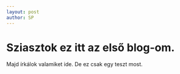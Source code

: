 ```yaml
---
layout: post
author: SP
---
```


# Sziasztok ez itt az első blog-om. 

Majd írkálok valamiket ide. De ez csak egy teszt most. 
